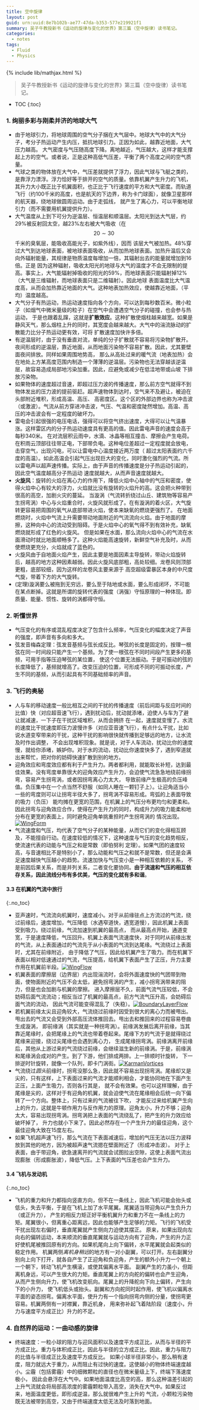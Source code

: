 ```yaml
---
title: 空中旋律
layout: post
guid: urn:uuid:8e7b102b-ae77-47da-b353-577e219921f1
summary: 吴子牛教授新书《运动的旋律与变化的世界》第三篇（空中旋律）读书笔记。
categories:
  - notes
tags:
  - Fluid
  - Physics
---
```


{% include lib/mathjax.html %}


> 吴子牛教授新书《运动的旋律与变化的世界》第三篇（空中旋律）读书笔记。


* TOC
{:toc}

### 1. 绚丽多彩与刚柔并济的地球大气

- 由于地球引力，将地球周围的空气分子捆在大气层中。地球大气中的大气分子，考分子热运动产生内压，抵抗地球引力。正因为如此，越靠近地面，大气压力越高。
  大气密度与气压随高度下降。离地越近，气压越大，这样才能支撑起上方的空气。或者说，正是这种高低气压差，平衡了两个高度之间的空气质量。
- 气球之类的物体放在大气中，气压差就提供了浮力，因此气球与飞艇之类的，是靠浮力漂浮。浮力恰好等于排开的空气的质量。依靠机翼产生升力的飞机，
  其升力大小既正比于机翼面积，也正比于飞行速度的平方和大气密度。而轨道飞行（约100千米的高度，也是航天的下边界，称为卡门球面），就像卫星那样的航天器，绕地球做圆周运动。由于走弧线，
  就产生了离心力，可以平衡地球引力（而不需要用机翼提供升力）。
- 大气温度从上到下可分为逆温层、恒温层和顺温层。太阳光到达大气层，约29%被反射回太空，越23%左右被大气吸收（在$$20\sim 30$$千米的臭氧层，能吸收高能光子，如紫外线），因而
  该层大气被加热。48%穿过大气到达地球表面，被地球表面吸收，从而加热地球表面。加热升温后又会向外辐射能量，其规律是物质温度每增加一倍，其辐射出去的能量就增加到16倍。正是
  因为这种辐射，吸收太阳光的地球与大气的温度才不会无限制的提高。事实上，大气能辐射掉吸收的阳光的59%，而地球表面只能辐射掉12%（大气是三维辐射，而地球表面只是二维辐射）。因此地球
  表面温度比大气温度高，从而会加热靠近地面的大气。这种地表加热效应，使越靠近地面，（平均）温度越高。
- 大气分子有热运动，热运动速度指向各个方向，可以达到每秒数百米。微小粒子（如烟气中微米量级的粒子）在空气中会遭遇空气分子的碰撞，也会参与热运动，
  于是也跟着乱蹿，这就是**扩散效应**。这种扩散使烟柱越来越宽。如果是静风天气，那么烟柱上升的同时，其宽度会越来越大。大气中的湍流脉动的扩散能力比分子热运动更有效，可将
  扩散速度加快许多倍。
- 有逆温层时，由于没有垂直对流，单纯的分子扩散就不容易将污染物扩散开。夜间形成的逆温层，靠近地面，从而地面污染物不容易扩散。因此，尤其要壁面夜间排放。同样如果周围地势高，
  那么从高处过来的暖气流（地表加热）会在地处上方某高度范围内制造一个薄薄的逆温层。污染物也无法穿越该逆温层，故容易造成局部地污染加重。因此，应避免或减少在低洼地带或山坡
  下排放污染物。
- 如果物体的速度超过音速，即超过压力波的传播速度，那么前方空气就得不到物体发出的压力波的提前驱赶。超声速物体到达时，空气来不及避让，被迫在头部附近堆积，形成高温、高压、
  高密度区。这个区的外部边界也称为冲击波（或激波）。气流从前方穿进冲击波，气压、气温和密度陡然增加。高温、高压的冲击波会有一定程度的破坏力。
- 雷电会引起很强的电压电话，强得可以将空气挤出速度，大得可以让气温暴涨。这样雷区内的分子热运动速度具有更高的值。因此雷电声音的速度会高于每秒340米。
  在对流层积云雨中，水滴、冰晶等相互撞击、摩擦会产生电荷。在积雨云顶部往往带正电，下部带负电。这种电位差超过一定程度就会放电，击穿空气，出现闪电，可以让雷电中心温度接近两万度（
  超过太阳表面约六千度的高温）。如此高温会引起气压出现巨大的变化，同时激化强烈的气流。所以雷电声以超声速传播。实际上，由于声音的传播速度是分子热运动引起的，因此空气温度越高分子热运动
  速度就越大，从而声音速度就越大。
- **火旋风**：旋转的火焰在离心力的作用下，降低火焰中心轴中的气压和密度，使得火焰中心有较大的浮力，火焰就比没有旋转的火焰升的高。这会把火种带到很高的高空，加剧火灾的蔓延。
  当漩涡（气流转折绕过山丘、建筑物等容易产生拐弯涡）中心与火焰重合时，火旋风就形成了。在有漩涡的着火区，大气旋转更容易把周围的氧气从底部带进火焰，使本来缺氧的燃烧更强烈了。
  在地面燃烧时，火焰中气流上升需要带动地面附近的气流流向火焰。由于地面的摩擦，这种向中心的流动受到阻碍。于是火焰中心的氧气得不到有效补充，缺氧燃烧就形成了红色的火旋风。
  但是如果在水面，那么流向火焰中心的气流在水面滑动时就比地面顺畅多了。这种火焰能高速旋转，新鲜空气补充及时，从而使燃烧更充分，火焰就成了蓝色的。
- 火旋风由于自地面火焰产生，因此主要是地面因素主导旋转，带动火焰旋转后，越高的地方这种因素越弱。因此火旋风底部粗，高处较细。龙卷风则顶部更粗，底部较细，因为这样的龙卷风主要来源于
  高空超级雷暴区本身的中尺度气旋，带着下方的大气旋转。
- (定理)漩涡要么被拖到无穷远，要么至于陆地或水面，要么形成闭环，不可能在某点断掉。这就是所谓的旋转代表的强度（涡强）守恒原理的一种体现。即质量、能量、惯性、旋转的涡都得守恒。

### 2. 听懂世界

- 气压变化的有序或混乱程度决定了包含什么频率，气压变化的幅度决定了声音的强度，即声音有多向和多大。
- 弦发音梅森定理：弦发音基频与弦长成反比。琴弦的长度是固定的，按理一根弦在同一时间段只能产生一个基频。为了使一根弦在不同时间段产生更多的基频，可用手指等压迫琴弦的某位置，
  使这个位置无法振动。于是可振动的弦的长度降低了，基频就增高了。改变压迫的位置，可形成不同的可振动长度，产生不同的基频，从而引起具有不同基础频率的声音。

### 3. 飞行的奥秘

- 人与车的移动速度一般比相互之间的干扰的传播速度（前后间距与反应时间的比值）快（对应超音速飞行），遇到扰动后，扰动就添堵，迫使人与车为了避让就减速，一下子在干扰区域堆积，从而会拥挤
  在一起，速度就变慢了。水流的速度比干扰速度即压力波慢许多（对应亚音速飞行），有点什么干扰，比如说水道变窄带来的干扰，这种干扰的影响很快就传播到足够远的地方，让水流及时作出调整，
  不会出现堆积现象。就是说，对于人车流动，扰动比你的速度慢，就给你添堵，嫉妒你。对于水的流动，扰动比你速度快多了，遇到窄道就出来帮忙，把对你的妨碍快速扩散到别的地方。
- 迎角效应和弯度效应都有利于产生升力。两者都利用，就能取长补短，达到最佳效果。没有弯度单靠很大的迎角效应产生升力，会迫使气流急急地绕前缘拐弯，容易产生拐弯涡，或者因拐弯离心力太大，
  导致前缘产生极高的负压峰值。负压集中在一个点当然不舒服（如同人睡在一颗钉子上）。让迎角适当小一些的弯度则可以让拐弯半径大多了，拐弯涡不容易形成。弯弧的上表面导致的吸力（负压）
  能均摊在更宽的范围，在机翼上的气压分布更均匀和更柔和。因此拐弯与迎角效应合作，使得在产生升力的同时，构成升力的吸力能柔和地分布在更宽的表面上，同时避免迎角单挑重担时产生拐弯涡的
  情况出现。[![WingForm](/media/files/2018/01/02/wingForm.png)](https://github.com/bizhishui/bizhishui.github.io/blob/master/ "弯度也贡献升力")
- 气流速度和气压，均代表了空气分子的某种能量，从而它们的变化得相互顾及，不能擅自行动。在速度较低的情况下，这种速度与气压的变化趋势相反，使流速代表的动能与气压之和是常数（即伯努利
  定理）。如果气团的速度较高，与音速相比不是特别小了，那么动能和气压之和就不是常数，但还是会满足速度越快气压越小的趋势。流速加快与气压变小是一种相互依赖的关系，
  不是前因后果关系，而是并列关系，二者变化要协同。**由于流速和气压的相互依存关系，因此流线分布有多优美，气压的变化就有多和谐**。

#### 3.3 在机翼的气流中旅行
{:.no_toc}
- 亚声速时，气流流向机翼时，速度减小。对于从前缘驻点上方流过的气流，绕过前缘后，速度增加，气压降低（水遇窄道快，遇宽道慢），因此机翼上表面受到吸力。绕过前缘，气流加速到机翼的最高点，
  而从最高点开始，通道变宽，于是速度降低，气压回升。机翼上表面气流速度快，对于同时从前缘出发的气流，从上表面通过的气流先于从小表面的气流到达尾缘。气流绕过上表面时，尤其在前缘附近，
  由于降低了气压，因此给机翼产生了吸力。而在机翼下表面以相对低速通过的气流，气压提高，给机翼下表面产生了正压，升力主要作用在机翼前半段。[![WingFlow](/media/files/2018/01/02/wingFlow.png)](https://github.com/bizhishui/bizhishui.github.io/blob/master/ "跟随机翼一起看气流")
- 机翼表面的摩擦层（边界层）内出现湍流时，会将外面速度快的气团带到物面，使物面附近的气压不会太低，避免拐弯涡的产生，减小拐弯涡带来的阻力，但是也会加剧与机翼的摩擦。
  进入摩擦层不久，前面气流气压较低，不会妨碍后面气流流动；相反当过了机翼的最高点，前方气流气压升高，会妨碍后面气流的流动，
  因此气流可能变得混乱了（失稳）。[![BoundaryLayerFlow](/media/files/2018/01/02/BLF.png)](https://github.com/bizhishui/bizhishui.github.io/blob/master/ "边界层：气流与机翼的摩擦在很薄的一层内降低气流速度")
- 若机翼前缘太尖且迎角较大，气流绕过前缘时因受到很大的离心力而被甩出。甩出去的气流又会受到外部高压流体推回去。甩出去和推回来的过程容易卷曲生成漩涡，
  即前缘涡（其实就是一种拐弯涡）。前缘涡发展后离开前缘，当其靠近尾缘时，会把尾缘上的气流也带着卷起来。尾缘下方的气流于是就得绕过尾缘来迎接，绕过尖尾缘也会遇到离心力，
  生成尾缘拐弯涡。前缘涡离开前缘后，其他从上游过来的气流绕过前缘，会继续滋生新的前缘涡。于是，前缘涡和尾缘涡会成对的产生。到了下游，他们排成两排。上一排顺时针旋转，
  下一排逆时针旋转，就像一个队列，即卡门涡街。[![KarmanVortices](/media/files/2018/01/02/KarmanVortices.png)](https://github.com/bizhishui/bizhishui.github.io/blob/master/ "卡门涡街：交替产生方向相反的漩涡")
- 气流绕过*圆头*前缘时，拐弯没那么急，因此就不容易出现拐弯涡。尾缘却又是尖的，只有这样，上下表面过来的气流才能顺利相会，才能协同地在下面产生正压，上面产生吸力，否则各行其是，
  就不会有效果。也可以这样理解，由于尾缘是尖的，这样对于有迎角的机翼，就会迫使气流在尾缘相会后统一向下偏转了一个方向。整体上，只有过来的气流被往下吹，
  才能反过来给机翼产生向上的升力，这就是牛顿作用力与反作用力的原理。迎角太小，升力不够；迎角太大，容易出现拐弯涡。拐弯涡把上表面的气流绕乱了，把产生的升力效应给破坏掉了，
  升力也就小下来了。因此必然存在一个产生升力的最佳迎角，这个最佳迎角大致在15度左右。
- 如果飞机超声速飞行，那么气流在下表面减速后，增加的气压无法以压力波释放到其他的地方，因为被超声速气流摁在壁面附近了（形成冲击波）。
  对于上表面，由于带迎角，欲急速离开的气流就会试图拉出空隙，这使上表面气流出现膨胀（形成膨胀波），降低气压。上下表面的气压差也会产生升力。

#### 3.4 飞机与发动机
{:.no_toc}
- 飞机的重力和升力都指向竖直方向，但不在一条线上，因此飞机可能会抬头或低头，失去平衡，于是在飞机上加了水平尾翼。尾翼适当带迎角以产生负升力（或正升力），
  产生的相反力矩正好平衡机翼升力和重力不在一条线上的力矩。尾翼很小，但离重心距离远，因此也能够产生足够的力矩。飞行的飞机受干扰出现左右偏时，垂直尾翼就产生侧向力迫使其摆正。
  原来，如果出现向左向右的偏转运动，本来顺流的垂直尾翼就与运动方向有了迎角，产生的升力正好使机尾被推回原有的方向。如果机尾向上向下偏转，水平尾翼就会起类似的稳定作用。
  机翼两侧*离机身稍远*的地方有一对小副翼，可以打开。左右副翼分别向上向下打开，就各自产生了正迎角和负迎角，产生的额外小升力一个朝上一个朝下，转动飞机产生横滚，或使其偏离水平面。
  副翼产生的力虽小，但距离机身远，可以产生很大的力矩。垂直尾翼上的方向舵的偏转也会产生迎角，从而产生侧向升力，使飞机改变航向。尾翼上的升降舵向下向上偏转，产生向下的小升力，
  使飞机低头或抬头。副翼和方向舵同时起作用，使飞机以偏离水平面的姿态拐弯。偏离水平面，使升力有一个指向拐弯内侧的分量，使拐弯更容易。机翼两侧有一对襟翼，靠近机身，
  用来弥补起飞着陆阶段（速度小，升力与速度平方成正比）升力的不足。

### 4. 自然界的运动：一曲动感的旋律

- 终端速度：一粒小球的阻力与迎风面积以及速度平方成正比，从而与半径的平方成正比。重力与体积成正比，因此与半径的立方成正比。因此，重力与阻力的比值与半径成正比及速度平方成反比。
  如果小球半径非常小，那么稍有速度，阻力就远大于重力，从而阻止有过快的速度。这使越小的物体终端速度越小。尘霾（包括雾霾）中的细微颗粒的直径也在微米量级上下，终端下落速度极小，
  因此会悬浮在大气中。如果地面温度比高空的高，那么这种温差引起的上升气流就会将局部高浓度的雾霾颗粒带入高空，消失在大气中。如果反过来，地面温度更低，即形成逆温，那么就很难产生上升的
  气流，小颗粒污染物既无法被带到高空，又由于终端速度太低无法及时落到地面。

